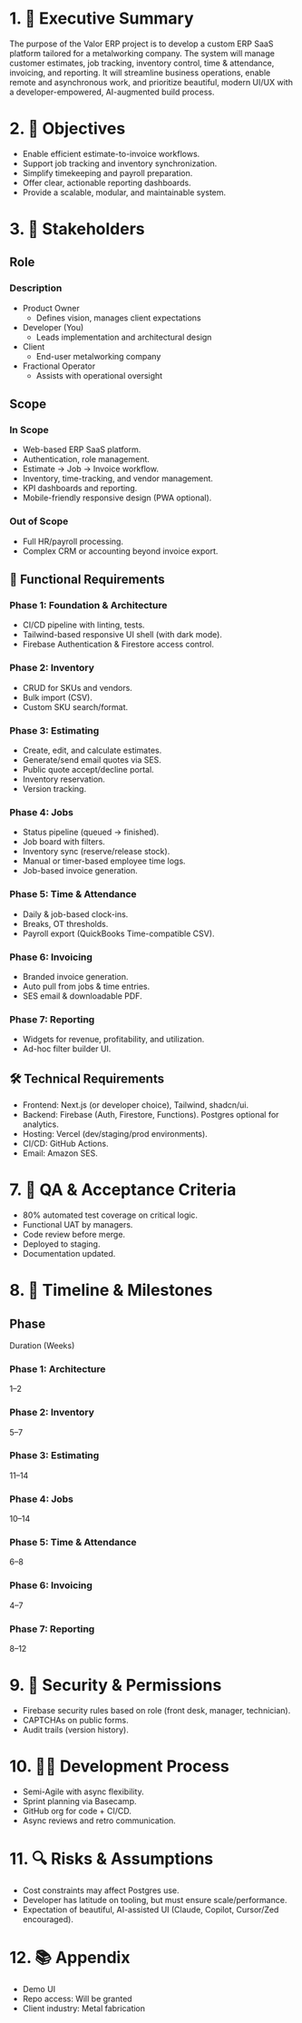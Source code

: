# 1. 📌 Executive Summary

The purpose of the Valor ERP project is to develop a custom ERP SaaS platform tailored for a metalworking company. The system will manage customer estimates, job tracking, inventory control, time & attendance, invoicing, and reporting. It will streamline business operations, enable remote and asynchronous work, and prioritize beautiful, modern UI/UX with a developer-empowered, AI-augmented build process.

# 2. 🎯 Objectives
- Enable efficient estimate-to-invoice workflows.
- Support job tracking and inventory synchronization.
- Simplify timekeeping and payroll preparation.
- Offer clear, actionable reporting dashboards.
- Provide a scalable, modular, and maintainable system.

# 3. 👥 Stakeholders
## Role
### Description
- Product Owner
    - Defines vision, manages client expectations
- Developer (You)
    - Leads implementation and architectural design
- Client
    - End-user metalworking company
- Fractional Operator
    - Assists with operational oversight

## Scope
### In Scope
- Web-based ERP SaaS platform.
- Authentication, role management.
- Estimate → Job → Invoice workflow.
- Inventory, time-tracking, and vendor management.
- KPI dashboards and reporting.
- Mobile-friendly responsive design (PWA optional).

### Out of Scope
- Full HR/payroll processing.
- Complex CRM or accounting beyond invoice export.

## 🧩 Functional Requirements
### Phase 1: Foundation & Architecture
- CI/CD pipeline with linting, tests.
- Tailwind-based responsive UI shell (with dark mode).
- Firebase Authentication & Firestore access control.

### Phase 2: Inventory
- CRUD for SKUs and vendors.
- Bulk import (CSV).
- Custom SKU search/format.

### Phase 3: Estimating
- Create, edit, and calculate estimates.
- Generate/send email quotes via SES.
- Public quote accept/decline portal.
- Inventory reservation.
- Version tracking.

### Phase 4: Jobs
- Status pipeline (queued → finished).
- Job board with filters.
- Inventory sync (reserve/release stock).
- Manual or timer-based employee time logs.
- Job-based invoice generation.

### Phase 5: Time & Attendance
- Daily & job-based clock-ins.
- Breaks, OT thresholds.
- Payroll export (QuickBooks Time-compatible CSV).

### Phase 6: Invoicing
- Branded invoice generation.
- Auto pull from jobs & time entries.
- SES email & downloadable PDF.

### Phase 7: Reporting
- Widgets for revenue, profitability, and utilization.
- Ad-hoc filter builder UI.

## 🛠 Technical Requirements
- Frontend: Next.js (or developer choice), Tailwind, shadcn/ui.
- Backend: Firebase (Auth, Firestore, Functions). Postgres optional for analytics.
- Hosting: Vercel (dev/staging/prod environments).
- CI/CD: GitHub Actions.
- Email: Amazon SES.

# 7. 🧪 QA & Acceptance Criteria
- 80% automated test coverage on critical logic.
- Functional UAT by managers.
- Code review before merge.
- Deployed to staging.
- Documentation updated.

# 8. 📆 Timeline & Milestones
## Phase
Duration (Weeks)

### Phase 1: Architecture
1–2
### Phase 2: Inventory
5–7
### Phase 3: Estimating
11–14
### Phase 4: Jobs
10–14
### Phase 5: Time & Attendance
6–8
### Phase 6: Invoicing
4–7
### Phase 7: Reporting
8–12

# 9. 🔐 Security & Permissions
- Firebase security rules based on role (front desk, manager, technician).
- CAPTCHAs on public forms.
- Audit trails (version history).

# 10. 🧑‍💻 Development Process
- Semi-Agile with async flexibility.
- Sprint planning via Basecamp.
- GitHub org for code + CI/CD.
- Async reviews and retro communication.

# 11. 🔍 Risks & Assumptions
- Cost constraints may affect Postgres use.
- Developer has latitude on tooling, but must ensure scale/performance.
- Expectation of beautiful, AI-assisted UI (Claude, Copilot, Cursor/Zed encouraged).

# 12. 📚 Appendix
- Demo UI
- Repo access: Will be granted
- Client industry: Metal fabrication